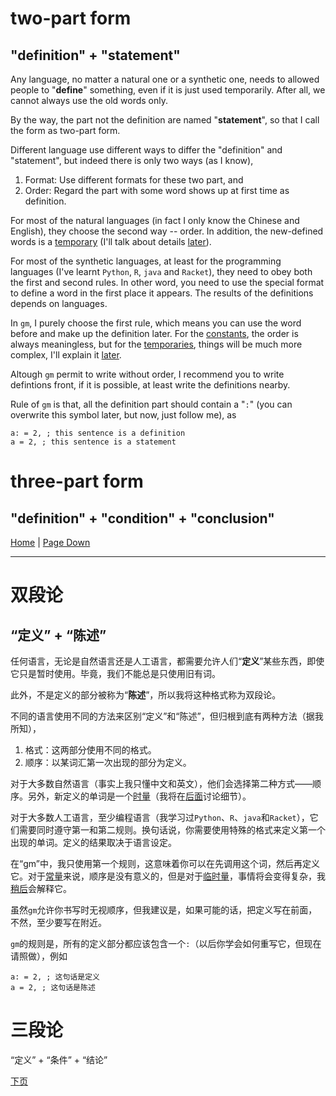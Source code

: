 # two-part form
## "definition" + "statement"

Any language, no matter a natural one or a synthetic one, needs to allowed people to "**define**" something, even if it is just used temporarily. After all, we cannot always use the old words only.

By the way, the part not the definition are named "**statement**", so that I call the form as two-part form.

Different language use different ways to differ the "definition" and "statement", but indeed there is only two ways (as I know),

1. Format: Use different formats for these two part, and
2. Order: Regard the part with some word shows up at first time as definition. 

For most of the natural languages (in fact I only know the Chinese and English), they choose the second way -- order. In addition, the new-defined words is a [temporary](2#temporary) (I'll talk about details [later](2)).

For most of the synthetic languages, at least for the programming languages (I've learnt `Python`, `R`, `java` and `Racket`), they need to obey both the first and second rules. In other word, you need to use the special format to define a word in the first place it appears. The results of the definitions depends on languages.

In `gm`, I purely choose the first rule, which means you can use the word before and make up the definition later. For the [constants](2#constant), the order is always meaningless, but for the [temporaries](2#temporary), things will be much more complex, I'll explain it [later](2).

Altough `gm` permit to write without order, I recommend you to write defintions front, if it is possible, at least write the definitions nearby.

Rule of `gm` is that, all the definition part should contain a "`:`" (you can overwrite this symbol later, but now, just follow me), as

```gm
a: = 2, ; this sentence is a definition
a = 2, ; this sentence is a statement
```

<!-- For such a  -->


# three-part form

## "definition" + "condition" + "conclusion"

[Home](Home#content-----目录) | [Page Down](2)

---

# 双段论
## “定义” + “陈述”

任何语言，无论是自然语言还是人工语言，都需要允许人们“**定义**”某些东西，即使它只是暂时使用。毕竟，我们不能总是只使用旧有词。

此外，不是定义的部分被称为“**陈述**”，所以我将这种格式称为双段论。

不同的语言使用不同的方法来区别“定义”和“陈述”，但归根到底有两种方法（据我所知），
1. 格式：这两部分使用不同的格式。
2. 顺序：以某词汇第一次出现的部分为定义。

对于大多数自然语言（事实上我只懂中文和英文），他们会选择第二种方式——顺序。另外，新定义的单词是一个[时量](2#时量临时量)（我将在[后面](2)讨论细节）。

对于大多数人工语言，至少编程语言（我学习过`Python`、`R`、`java`和`Racket`），它们需要同时遵守第一和第二规则。换句话说，你需要使用特殊的格式来定义第一个出现的单词。定义的结果取决于语言设定。

在“gm”中，我只使用第一个规则，这意味着你可以在先调用这个词，然后再定义它。对于[常量](2#常量)来说，顺序是没有意义的，但是对于[临时量](2#时量临时量)，事情将会变得复杂，我[稍后](2)会解释它。

虽然`gm`允许你书写时无视顺序，但我建议是，如果可能的话，把定义写在前面，不然，至少要写在附近。

`gm`的规则是，所有的定义部分都应该包含一个`:`（以后你学会如何重写它，但现在请照做），例如
```gm
a: = 2, ; 这句话是定义
a = 2, ; 这句话是陈述
```

# 三段论

“定义” + “条件” + “结论”


[下页](2)